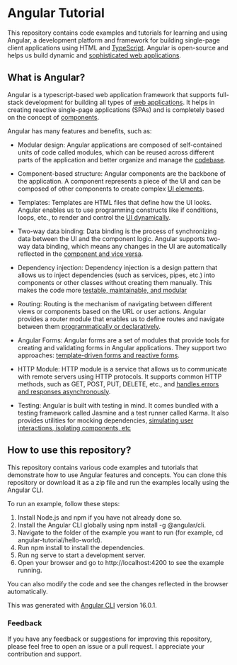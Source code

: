 # Angular Tutorial

This repository contains code examples and tutorials for learning and using Angular, a development platform and framework for building single-page client applications using HTML and  [TypeScript](https://angular.io/docshttps://www.tektutorialshub.com/angular/angular-introduction/). Angular is open-source and helps us build dynamic and [sophisticated web applications](https://www.tektutorialshub.com/angular/angular-introduction/).

## What is Angular?
Angular is a typescript-based web application framework that supports full-stack development for building all types of [web applications](https://www.w3schools.in/angular/introduction). It helps in creating reactive single-page applications (SPAs) and is completely based on the concept of [components](https://www.w3schools.in/angular/introduction).

Angular has many features and benefits, such as:

- Modular design: Angular applications are composed of self-contained units of code called modules, which can be reused across different parts of the application and better organize and manage the [codebase](https://www.tektutorialshub.com/angular/angular-introduction/).

- Component-based structure: Angular components are the backbone of the application. A component represents a piece of the UI and can be composed of other components to create complex [UI elements](https://www.tektutorialshub.com/angular/angular-introduction/https://angular.io/guide/architecture).

- Templates: Templates are HTML files that define how the UI looks. Angular enables us to use programming constructs like if conditions, loops, etc., to render and control the [UI dynamically](https://www.tektutorialshub.com/angular/angular-introduction/https://angular.io/guide/architecture).

- Two-way data binding: Data binding is the process of synchronizing data between the UI and the component logic. Angular supports two-way data binding, which means any changes in the UI are automatically reflected in the [component and vice versa](https://www.tektutorialshub.com/angular/angular-introduction/https://angular.io/guide/architecture).

- Dependency injection: Dependency injection is a design pattern that allows us to inject dependencies (such as services, pipes, etc.) into components or other classes without creating them manually. This makes the code more [testable, maintainable, and modular](https://angular.io/guide/architecture.)

- Routing: Routing is the mechanism of navigating between different views or components based on the URL or user actions. Angular provides a router module that enables us to define routes and navigate between them [programmatically or declaratively](https://angular.io/guide/architecture).

- Angular Forms: Angular forms are a set of modules that provide tools for creating and validating forms in Angular applications. They support two approaches: [template-driven forms and reactive forms](https://angular.io/guide/architecture).

- HTTP Module: HTTP module is a service that allows us to communicate with remote servers using HTTP protocols. It supports common HTTP methods, such as GET, POST, PUT, DELETE, etc., and [handles errors and responses asynchronously](https://angular.io/guide/architecture).

- Testing: Angular is built with testing in mind. It comes bundled with a testing framework called Jasmine and a test runner called Karma. It also provides utilities for mocking dependencies, [simulating user interactions, isolating components, etc](https://www.tektutorialshub.com/angular/angular-introduction/https://angular.io/guide/architecture)

## How to use this repository?
This repository contains various code examples and tutorials that demonstrate how to use Angular features and concepts. You can clone this repository or download it as a zip file and run the examples locally using the Angular CLI.

To run an example, follow these steps:

1. Install Node.js and npm if you have not already done so.
2. Install the Angular CLI globally using npm install -g @angular/cli.
3. Navigate to the folder of the example you want to run (for example, cd angular-tutorial/hello-world).
4. Run npm install to install the dependencies.
5. Run ng serve to start a development server.
6. Open your browser and go to http://localhost:4200 to see the example running.

You can also modify the code and see the changes reflected in the browser automatically.

This was generated with [Angular CLI](https://github.com/angular/angular-cli) version 16.0.1.
### Feedback
If you have any feedback or suggestions for improving this repository, please feel free to open an issue or a pull request. I appreciate your contribution and support.